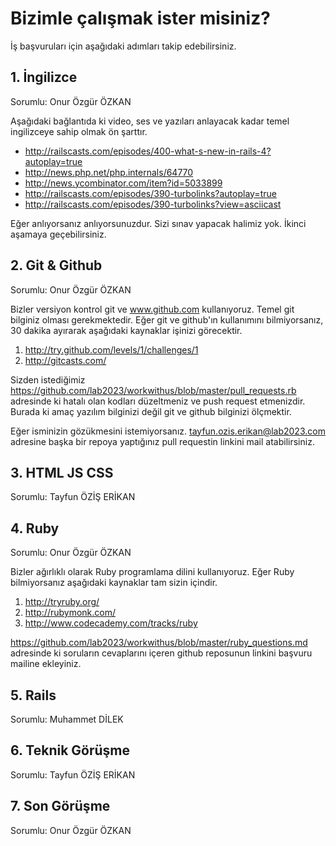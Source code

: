# Bizimle çalışmak ister misiniz?

İş başvuruları için aşağıdaki adımları takip edebilirsiniz.

## 1. İngilizce

Sorumlu: Onur Özgür ÖZKAN

Aşağıdaki bağlantıda ki video, ses ve yazıları anlayacak kadar temel ingilizceye sahip olmak ön şarttır. 

* http://railscasts.com/episodes/400-what-s-new-in-rails-4?autoplay=true
* http://news.php.net/php.internals/64770 
* http://news.ycombinator.com/item?id=5033899
* http://railscasts.com/episodes/390-turbolinks?autoplay=true
* http://railscasts.com/episodes/390-turbolinks?view=asciicast

Eğer anlıyorsanız anlıyorsunuzdur. Sizi sınav yapacak halimiz yok. İkinci aşamaya geçebilirsiniz.

## 2. Git & Github

Sorumlu: Onur Özgür ÖZKAN

Bizler versiyon kontrol git ve www.github.com kullanıyoruz. Temel git bilginiz olması gerekmektedir. Eğer git ve github'ın kullanımını bilmiyorsanız, 30 dakika ayırarak aşağıdaki kaynaklar işinizi görecektir.

1. http://try.github.com/levels/1/challenges/1
2. http://gitcasts.com/

Sizden istediğimiz https://github.com/lab2023/workwithus/blob/master/pull_requests.rb adresinde ki hatalı olan kodları düzeltmeniz ve push request etmenizdir. Burada ki amaç yazılım bilginizi değil git ve github bilginizi ölçmektir.

Eğer isminizin gözükmesini istemiyorsanız. tayfun.ozis.erikan@lab2023.com adresine başka bir repoya yaptığınız pull requestin linkini mail atabilirsiniz.

## 3. HTML JS CSS

Sorumlu: Tayfun ÖZİŞ ERİKAN

## 4. Ruby

Sorumlu: Onur Özgür ÖZKAN

Bizler ağırlıklı olarak Ruby programlama dilini kullanıyoruz. Eğer Ruby bilmiyorsanız aşağıdaki kaynaklar tam sizin içindir.

1. http://tryruby.org/
2. http://rubymonk.com/
3. http://www.codecademy.com/tracks/ruby

https://github.com/lab2023/workwithus/blob/master/ruby_questions.md adresinde ki soruların cevaplarını içeren github reposunun linkini başvuru mailine ekleyiniz.

## 5. Rails

Sorumlu: Muhammet DİLEK

## 6. Teknik Görüşme

Sorumlu: Tayfun ÖZİŞ ERİKAN

## 7. Son Görüşme

Sorumlu: Onur Özgür ÖZKAN



